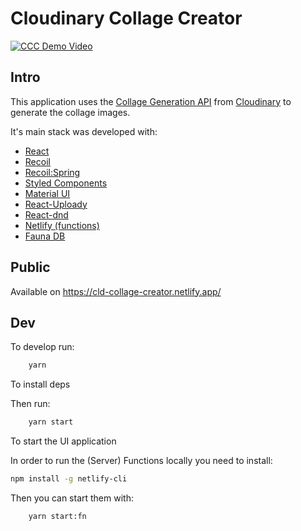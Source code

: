 # Cloudinary Collage Creator

[![CCC Demo Video](https://res.cloudinary.com/yoav-cloud/video/upload/e_accelerate:80,h_600,e_loop/fl_animated,fl_awebp/v1674467123/collages/collage-full-flow-very-short.webp)](https://res.cloudinary.com/yoav-cloud/video/upload/h_1200,e_accelerate:50/v1674459548/collages/collage-full-flow-short.mp4)


## Intro

This application uses the [Collage Generation API](https://cloudinary.com/documentation/image_collage_generation)
from [Cloudinary](https://cloudinary.com) to generate the collage images.

It's main stack was developed with: 

- [React](https://reactjs.org/)
- [Recoil](https://recoiljs.org/)
- [Recoil:Spring](https://github.com/yoavniran/recoil-spring)
- [Styled Components](https://styled-components.com)
- [Material UI](https://mui.com/)
- [React-Uploady](https://react-uploady.org)
- [React-dnd](react-dnd.github.io/)
- [Netlify (functions)](https://www.netlify.com/)
- [Fauna DB](https://fauna.com/)

## Public

Available on https://cld-collage-creator.netlify.app/

## Dev

To develop run:

```bash
    yarn
```

To install deps

Then run:

```bash
    yarn start
```

To start the UI application

In order to run the (Server) Functions locally you need to install:

```bash
npm install -g netlify-cli
```

Then you can start them with: 

```bash
    yarn start:fn
```


